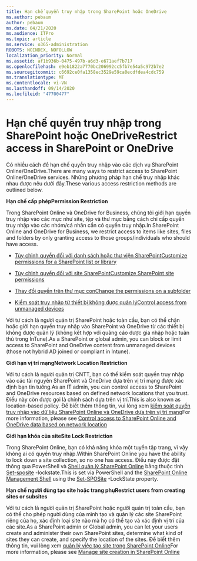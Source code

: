```yaml
---
title: Hạn chế quyền truy nhập trong SharePoint hoặc OneDrive
ms.author: pebaum
author: pebaum
ms.date: 04/21/2020
ms.audience: ITPro
ms.topic: article
ms.service: o365-administration
ROBOTS: NOINDEX, NOFOLLOW
localization_priority: Normal
ms.assetid: af1b936b-0475-497b-a6d3-e671aef7b717
ms.openlocfilehash: e9eb1822a7770bc206992cc5fb7e54a5c972b7e2
ms.sourcegitcommit: c6692ce0fa1358ec3529e59ca0ecdfdea4cdc759
ms.translationtype: MT
ms.contentlocale: vi-VN
ms.lasthandoff: 09/14/2020
ms.locfileid: "47700477"
---
```

# <a name="restrict-access-in-sharepoint-or-onedrive"></a><span data-ttu-id="03311-102">Hạn chế quyền truy nhập trong SharePoint hoặc OneDrive</span><span class="sxs-lookup"><span data-stu-id="03311-102">Restrict access in SharePoint or OneDrive</span></span>

<span data-ttu-id="03311-103">Có nhiều cách để hạn chế quyền truy nhập vào các dịch vụ SharePoint Online/OneDrive.</span><span class="sxs-lookup"><span data-stu-id="03311-103">There are many ways to restrict access to SharePoint Online/OneDrive services.</span></span> <span data-ttu-id="03311-104">Những phương pháp hạn chế truy nhập khác nhau được nêu dưới đây.</span><span class="sxs-lookup"><span data-stu-id="03311-104">These various access restriction methods are outlined below.</span></span> 

<span data-ttu-id="03311-105">**Hạn chế cấp phép**</span><span class="sxs-lookup"><span data-stu-id="03311-105">**Permission Restriction**</span></span>

<span data-ttu-id="03311-106">Trong SharePoint Online và OneDrive for Business, chúng tôi giới hạn quyền truy nhập vào các mục như site, tệp và thư mục bằng cách chỉ cấp quyền truy nhập vào các nhóm/cá nhân cần có quyền truy nhập.</span><span class="sxs-lookup"><span data-stu-id="03311-106">In SharePoint Online and OneDrive for Business, we restrict access to items like sites, files and folders by only granting access to those groups/individuals who should have access.</span></span>

- [<span data-ttu-id="03311-107">Tùy chỉnh quyền đối với danh sách hoặc thư viện SharePoint</span><span class="sxs-lookup"><span data-stu-id="03311-107">Customize permissions for a SharePoint list or library</span></span>](https://support.office.com/article/Customize-permissions-for-a-SharePoint-list-or-library-02d770f3-59eb-4910-a608-5f84cc297782)

- [<span data-ttu-id="03311-108">Tùy chỉnh quyền đối với site SharePoint</span><span class="sxs-lookup"><span data-stu-id="03311-108">Customize SharePoint site permissions</span></span>](https://docs.microsoft.com/sharepoint/customize-sharepoint-site-permissions)

- [<span data-ttu-id="03311-109">Thay đổi quyền trên thư mục con</span><span class="sxs-lookup"><span data-stu-id="03311-109">Change the permissions on a subfolder</span></span>](https://support.office.com/article/Change-the-permissions-on-a-subfolder-5427BD7C-F20A-4F75-8CF2-5359DD45A1A6)

- [<span data-ttu-id="03311-110">Kiểm soát truy nhập từ thiết bị không được quản lý</span><span class="sxs-lookup"><span data-stu-id="03311-110">Control access from unmanaged devices</span></span>](https://docs.microsoft.com/sharepoint/control-access-from-unmanaged-devices)

<span data-ttu-id="03311-111">Với tư cách là người quản trị SharePoint hoặc toàn cầu, bạn có thể chặn hoặc giới hạn quyền truy nhập vào SharePoint và OneDrive từ các thiết bị không được quản lý (không kết hợp với quảng cáo được gia nhập hoặc tuân thủ trong InTune).</span><span class="sxs-lookup"><span data-stu-id="03311-111">As a SharePoint or global admin, you can block or limit access to SharePoint and OneDrive content from unmanaged devices (those not hybrid AD joined or compliant in Intune).</span></span>

<span data-ttu-id="03311-112">**Giới hạn vị trí mạng**</span><span class="sxs-lookup"><span data-stu-id="03311-112">**Network Location Restriction**</span></span>

<span data-ttu-id="03311-113">Với tư cách là người quản trị CNTT, bạn có thể kiểm soát quyền truy nhập vào các tài nguyên SharePoint và OneDrive dựa trên vị trí mạng được xác định bạn tin tưởng.</span><span class="sxs-lookup"><span data-stu-id="03311-113">As an IT admin, you can control access to SharePoint and OneDrive resources based on defined network locations that you trust.</span></span> <span data-ttu-id="03311-114">Điều này còn được gọi là chính sách dựa trên vị trí.</span><span class="sxs-lookup"><span data-stu-id="03311-114">This is also known as location-based policy.</span></span> <span data-ttu-id="03311-115">Để biết thêm thông tin, vui lòng xem [kiểm soát quyền truy nhập vào dữ liệu SharePoint Online và OneDrive dựa trên vị trí mạng](https://docs.microsoft.com/sharepoint/control-access-based-on-network-location)</span><span class="sxs-lookup"><span data-stu-id="03311-115">For more information, please see [Control access to SharePoint Online and OneDrive data based on network location](https://docs.microsoft.com/sharepoint/control-access-based-on-network-location)</span></span>

<span data-ttu-id="03311-116">**Giới hạn khóa của site**</span><span class="sxs-lookup"><span data-stu-id="03311-116">**Site Lock Restriction**</span></span> 

<span data-ttu-id="03311-117">Trong SharePoint Online, bạn có khả năng khóa một tuyển tập trang, vì vậy không ai có quyền truy nhập.</span><span class="sxs-lookup"><span data-stu-id="03311-117">Within SharePoint Online you have the ability to lock down a site collection, so no one has access.</span></span> <span data-ttu-id="03311-118">Điều này được đặt thông qua PowerShell và [Shell quản lý SharePoint Online](https://docs.microsoft.com/powershell/sharepoint/sharepoint-online/connect-sharepoint-online?view=sharepoint-ps) bằng thuộc tính [Set-sposite](https://docs.microsoft.com/powershell/module/sharepoint-online/set-sposite?view=sharepoint-ps) -lockstate.</span><span class="sxs-lookup"><span data-stu-id="03311-118">This is set via PowerShell and the [SharePoint Online Management Shell](https://docs.microsoft.com/powershell/sharepoint/sharepoint-online/connect-sharepoint-online?view=sharepoint-ps) using the [Set-SPOSite](https://docs.microsoft.com/powershell/module/sharepoint-online/set-sposite?view=sharepoint-ps) -LockState property.</span></span>

<span data-ttu-id="03311-119">**Hạn chế người dùng tạo site hoặc trang phụ**</span><span class="sxs-lookup"><span data-stu-id="03311-119">**Restrict users from creating sites or subsites**</span></span>

<span data-ttu-id="03311-120">Với tư cách là người quản trị SharePoint hoặc người quản trị toàn cầu, bạn có thể cho phép người dùng của mình tạo và quản lý các site SharePoint riêng của họ, xác định loại site nào mà họ có thể tạo và xác định vị trí của các site.</span><span class="sxs-lookup"><span data-stu-id="03311-120">As a SharePoint admin or Global admin, you can let your users create and administer their own SharePoint sites, determine what kind of sites they can create, and specify the location of the sites.</span></span> <span data-ttu-id="03311-121">Để biết thêm thông tin, vui lòng xem [quản lý việc tạo site trong SharePoint Online](https://docs.microsoft.com/sharepoint/manage-site-creation)</span><span class="sxs-lookup"><span data-stu-id="03311-121">For more information, please see [Manage site creation in SharePoint Online](https://docs.microsoft.com/sharepoint/manage-site-creation)</span></span>

